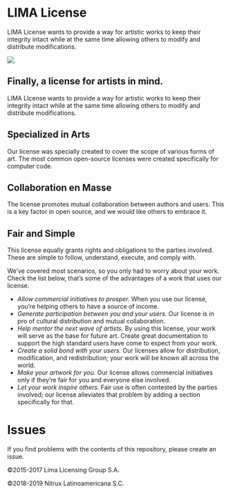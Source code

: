 # LIMA License

LIMA License wants to provide a way for artistic works to keep their integrity intact while at the same time allowing others to modify and distribute modifications.

![](https://limalicense.com/wp-content/uploads/2015/12/lima_logo_sticky_4.png)

## Finally, a license for artists in mind.

LIMA LIcense wants to provide a way for artistic works to keep their integrity intact while at the same time allowing others to modify and distribute modifications.

## Specialized in Arts
Our license was specially created to cover the scope of various forms of art. The most common open-source licenses were created specifically for computer code.

## Collaboration en Masse
The license promotes mutual collaboration between authors and users. This is a key factor in open source, and we would like others to embrace it.

## Fair and Simple
This license equally grants rights and obligations to the parties involved. These are simple to follow, understand, execute, and comply with.

We’ve covered most scenarios, so you only had to worry about your work.
Check the list below, that’s some of the advantages of a work that uses our license.

* _Allow commercial initiatives to prosper._ When you use our license, you’re helping others to have a source of income.
* _Generate participation between you and your users._ Our license is in pro of cultural distribution and mutual collaboration.
* _Help mentor the next wave of artists._ By using this license, your work will serve as the base for future art. Create great documentation to support the high standard users have come to expect from your work.
* _Create a solid bond with your users._ Our licenses allow for distribution, modification, and redistribution; your work will be known all across the world.
* _Make your artwork for you._ Our license allows commercial initiatives only if they’re fair for you and everyone else involved.
* _Let your work inspire others._ Fair use is often contested by the parties involved; our license alleviates that problem by adding a section specifically for that.

# Issues
If you find problems with the contents of this repository, please create an issue.

©2015-2017 Lima Licensing Group S.A.

©2018-2019 Nitrux Latinoamericana S.C.
